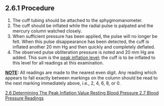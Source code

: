 ## 2.6.1 Procedure

1. The cuff tubing should be attached to the sphygmomanometer.
2. The cuff should be inflated while the radial pulse is palpated and the mercury column watched closely.
3. When sufficient pressure has been applied, the pulse will no longer be felt. When this pulse disappearance has been detected, the cuff is inflated another 20 mm Hg and then quickly and completely deflated.
4. The observed pulse obliteration pressure is noted and 20 mm Hg are added. This sum is the <u>peak inflation level</u>; the cuff is to be inflated to this level for all readings at this examination.

**<u>NOTE</u>:**  All readings are made to the nearest even digit. Any reading which appears to fall exactly between markings on the column should be read to the next marking immediately above, i.e., 2, 4, 6, 8, or 0.

<div class="center">
<div class="btn-group">
  <a href=":pages_path:/manuals/resting-blood-pressure/2-06-00-determining-peak-inflation-value.md" class="btn btn-default">
    <span class="glyphicon glyphicon-chevron-left"></span>
    2.6 Determining The Peak Inflation Value
  </a>

  <a href=":pages_path:/manuals/resting-blood-pressure" class="btn btn-default">
    <span class="glyphicon glyphicon-chevron-up"></span>
    Resting Blood Pressure
  </a>

  <a href=":pages_path:/manuals/resting-blood-pressure/2-07-00-blood-pressure-readings.md" class="btn btn-success">
    2.7 Blood Pressure Readings
    <span class="glyphicon glyphicon-chevron-right"></span>
  </a>
</div>
</div>
